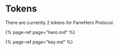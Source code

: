 # Tokens

There are currently 2 tokens for FarmHero Protocol.

{% page-ref page="hero.md" %}

{% page-ref page="key.md" %}


